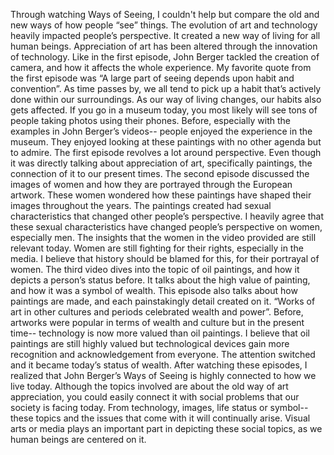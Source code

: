 Through watching Ways of Seeing, I couldn't help but compare the old and new ways of how people “see” things. The evolution of art and technology heavily impacted people’s perspective. It created a new way of living for all human beings. Appreciation of art has been altered through the innovation of technology. Like in the first episode, John Berger tackled the creation of camera, and how it affects the whole experience. 
My favorite quote from the first episode was “A large part of seeing depends upon habit and convention”. As time passes by, we all tend to pick up a habit that’s actively done within our surroundings. As our way of living changes, our habits also gets affected. If you go in a museum today, you most likely will see tons of people taking photos using their phones. Before, especially with the examples in John Berger’s videos-- people enjoyed the experience in the museum. They enjoyed looking at these paintings with no other agenda but to admire. The first episode revolves a lot around perspective. Even though it was directly talking about appreciation of art, specifically paintings, the connection of it to our present times. The second episode discussed the images of women and how they are portrayed through the European artwork. These women wondered how these paintings have shaped their images throughout the years. The paintings created had sexual characteristics that changed other people’s perspective. I heavily agree that these sexual characteristics have changed people’s perspective on women, especially men. The insights that the women in the video provided are still relevant today. Women are still fighting for their rights, especially in the media. I believe that history should be blamed for this, for their portrayal of women. 
The third video dives into the topic of oil paintings, and how it depicts a person’s status before. It talks about the high value of painting, and how it was a symbol of wealth. This episode also talks about how paintings are made, and each painstakingly detail created on it. “Works of art in other cultures and periods celebrated wealth and power”. Before, artworks were popular in terms of wealth and culture but in the present time-- technology is now more valued than oil paintings. I believe that oil paintings are still highly valued but technological devices gain more recognition and 
acknowledgement from everyone. The attention switched and it became today’s status of wealth. 
After watching these episodes, I realized that John Berger’s Ways of Seeing is highly connected to how we live today. Although the topics involved are about the old way of art appreciation, you could easily connect it with social problems that our society is facing today. From technology, images, life status or symbol-- these topics and the issues that come with it will continually arise. Visual arts or media plays an important part in depicting these social topics, as we human beings are centered on it. 
